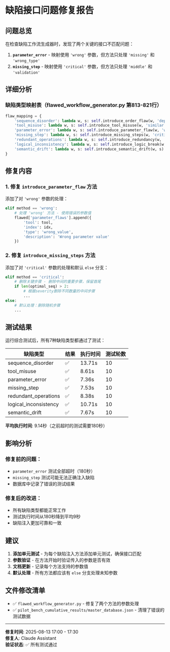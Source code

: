 # 缺陷接口问题修复报告

## 问题总览

在检查缺陷工作流生成器时，发现了两个关键的接口不匹配问题：

1. **`parameter_error`** - 映射使用 `'wrong'` 参数，但方法只处理 `'missing'` 和 `'wrong_type'`
2. **`missing_step`** - 映射使用 `'critical'` 参数，但方法只处理 `'middle'` 和 `'validation'`

## 详细分析

### 缺陷类型映射表（flawed_workflow_generator.py 第813-821行）

```python
flaw_mapping = {
    'sequence_disorder': lambda w, s: self.introduce_order_flaw(w, 'dependency', s),
    'tool_misuse': lambda w, s: self.introduce_tool_misuse(w, 'similar', s),
    'parameter_error': lambda w, s: self.introduce_parameter_flaw(w, 'wrong', s),      # ← 问题1
    'missing_step': lambda w, s: self.introduce_missing_steps(w, 'critical', s),       # ← 问题2
    'redundant_operations': lambda w, s: self.introduce_redundancy(w, 'duplicate', s),
    'logical_inconsistency': lambda w, s: self.introduce_logic_break(w, 'format', s),
    'semantic_drift': lambda w, s: self.introduce_semantic_drift(w, s)
}
```

## 修复内容

### 1. 修复 `introduce_parameter_flaw` 方法

添加了对 `'wrong'` 参数的处理：

```python
elif method == 'wrong':
    # 处理 'wrong' 方法 - 使用错误的参数值
    flawed['parameter_flaws'].append({
        'tool': tool,
        'index': idx,
        'type': 'wrong_value',
        'description': 'Wrong parameter value'
    })
```

### 2. 修复 `introduce_missing_steps` 方法

添加了对 `'critical'` 参数的处理和默认 `else` 分支：

```python
elif method == 'critical':
    # 删除关键步骤 - 删除中间的重要步骤，保留首尾
    if len(optimal_seq) > 2:
        # 根据severity删除不同数量的中间步骤
        ...
else:
    # 默认处理：删除随机步骤
    ...
```

## 测试结果

运行综合测试后，所有7种缺陷类型都通过了测试：

| 缺陷类型              | 结果 | 执行时间 | 测试轮数 |
|----------------------|------|----------|----------|
| sequence_disorder     | ✅   | 13.71s   | 10       |
| tool_misuse          | ✅   | 8.61s    | 10       |
| parameter_error      | ✅   | 7.36s    | 10       |
| missing_step         | ✅   | 7.53s    | 10       |
| redundant_operations | ✅   | 8.38s    | 10       |
| logical_inconsistency| ✅   | 10.71s   | 10       |
| semantic_drift       | ✅   | 7.67s    | 10       |

**平均执行时间**: 9.14秒（之前超时的测试需要180秒）

## 影响分析

### 修复前的问题：
- `parameter_error` 测试全部超时（180秒）
- `missing_step` 测试可能无法正确注入缺陷
- 数据库中记录了错误的测试结果

### 修复后的改进：
- 所有缺陷类型都能正常工作
- 测试执行时间从180秒降到平均9秒
- 缺陷注入更加可靠和一致

## 建议

1. **添加单元测试** - 为每个缺陷注入方法添加单元测试，确保接口匹配
2. **参数验证** - 在方法开始时验证传入的参数是否有效
3. **文档更新** - 记录每个方法支持的参数值
4. **默认处理** - 所有方法都应该有 `else` 分支处理未知参数

## 文件修改清单

- ✅ `flawed_workflow_generator.py` - 修复了两个方法的参数处理
- ✅ `pilot_bench_cumulative_results/master_database.json` - 清理了错误的测试数据

---

**修复时间**: 2025-08-13 17:00 - 17:30  
**修复人**: Claude Assistant  
**验证状态**: ✅ 所有测试通过